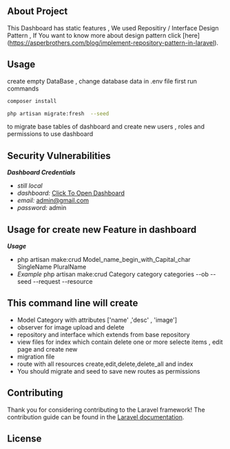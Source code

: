  


## About Project

This Dashboard has static features , We used Repositiry / Interface  Design Pattern , If You want to know more about design pattern click [here] (https://asperbrothers.com/blog/implement-repository-pattern-in-laravel).


## Usage 
create empty DataBase , change database data in .env file 
first run commands 

```bash
composer install
```

```bash
php artisan migrate:fresh  --seed
```

to migrate base tables of dashboard and create new users , roles and permissions to use dashboard 

## Security Vulnerabilities

***Dashboard Credentials***
* *still local*
* *dashboard:* <a href="#" target="_blank">Click To Open Dashboard</a>
* *email:*  admin@gmail.com
* *password:* admin



## Usage for create new Feature in dashboard

***Usage***
* php artisan make:crud Model_name_begin_with_Capital_char SingleName PluralName 
* *Example*
php artisan make:crud Category category categories --ob --seed --request --resource 
## This command line will create 
* Model Category with attributes ['name' ,'desc' , 'image']
* observer for image upload and delete 
* repository and interface which extends from base repository
* view files for index which contain delete one or more selecte items , edit page and create new 
* migration file 
* route with all resources create,edit,delete,delete_all and index
* You should migrate and seed to save new routes as permissions 


## Contributing

Thank you for considering contributing to the Laravel framework! The contribution guide can be found in the [Laravel documentation](https://laravel.com/docs/contributions).

## License
 